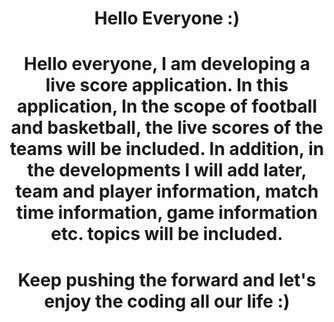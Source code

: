 <h1 align="center"> Hello Everyone :)

<h1 align="center"> Hello everyone, I am developing a live score application. In this application, In the scope of football and basketball, the live scores of the teams will be included. In addition, in the developments I will add later, team and player information, match time information, game information etc. topics will be included.

<h1 align="center"> Keep pushing the forward and let's enjoy the coding all our life :)

